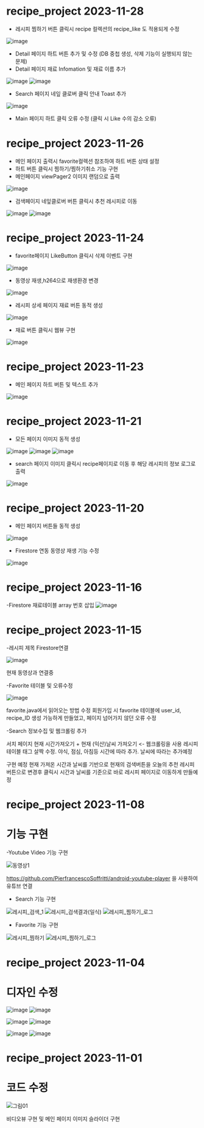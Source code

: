 # recipe_project 2023-11-28
- 레시피 찜하기 버튼 클릭시 recipe 컬렉션의 recipe_like 도 적용되게 수정

![image](https://github.com/rydnjs98/recipe_project/assets/89891055/85610e59-9bb7-4e66-950f-bf4dff014045)

- Detail 페이지 하트 버튼 추가 및 수정 (DB 중첩 생성, 삭제 기능이 실행되지 않는 문제)
- Detail 페이지 재료 Infomation 및 재료 이름 추가

![image](https://github.com/rydnjs98/recipe_project/assets/89891055/e2244c52-89ce-466d-a382-d2abdfaaf13c) ![image](https://github.com/rydnjs98/recipe_project/assets/89891055/8769aa44-cc62-42e8-8a37-ed1b2f59c24b)


- Search 페이지 네잎 클로버 클릭 안내 Toast 추가

![image](https://github.com/rydnjs98/recipe_project/assets/89891055/78c4da70-d3de-4cb1-b527-64a6f0721859)


- Main 페이지 하트 클릭 오류 수정 (클릭 시 Like 수의 감소 오류)
 
# recipe_project 2023-11-26
- 메인 페이지 출력시 favorite컬렉션 참조하여 하트 버튼 상태 설정
- 하트 버튼 클릭시 찜하기/찜하기취소 기능 구현
- 메인페이지 viewPager2 이미지 랜덤으로 출력

![image](https://github.com/rydnjs98/recipe_project/assets/89891055/7159c7d6-c298-49bb-a890-5d748253d87a)

- 검색페이지 네잎클로버 버튼 클릭시 추천 레시피로 이동

![image](https://github.com/rydnjs98/recipe_project/assets/89891055/36a28c2b-02af-41e7-8b85-0de94a4e355a) ![image](https://github.com/rydnjs98/recipe_project/assets/89891055/0d10e2e8-34b6-4ebe-bfe6-303452304669)




# recipe_project 2023-11-24
- favorite페이지 LikeButton 클릭시 삭제 이벤트 구현

![image](https://github.com/rydnjs98/recipe_project/assets/89891055/7c07e312-cceb-4b87-831d-d97d9b37ac7f)

- 동영상 재생,h264으로 재생환경 변경

![image](https://github.com/rydnjs98/recipe_project/assets/89891055/959a2b10-5567-4556-b536-0271b34373f3)

- 레시피 상세 페이지 재료 버튼 동적 생성

![image](https://github.com/rydnjs98/recipe_project/assets/89891055/d1fa180a-591d-4728-b73a-85da86a5a1c4)

- 재료 버튼 클릭시 웹뷰 구현

![image](https://github.com/rydnjs98/recipe_project/assets/89891055/f0224eb4-b0f8-4a24-baec-7bbac934a34b)




# recipe_project 2023-11-23
- 메인 페이지 하트 버튼 및 텍스트 추가

![image](https://github.com/rydnjs98/recipe_project/assets/89891055/cfed3dfd-b559-4ed6-b937-504fe51b7e54)


# recipe_project 2023-11-21
- 모든 페이지 이미지 동적 생성

![image](https://github.com/rydnjs98/recipe_project/assets/89891055/43c7b4c2-56fa-4b21-aa7b-d6fb05e510e4) ![image](https://github.com/rydnjs98/recipe_project/assets/89891055/77c86564-60db-4c8a-9019-9965432e7bd2)
![image](https://github.com/rydnjs98/recipe_project/assets/89891055/77bf7bb3-9c6c-4e8f-856e-bc531f5fdb14)

- search 페이지 이미지 클릭시 recipe페이지로 이동 후 해당 레시피의 정보 로그로 출력

![image](https://github.com/rydnjs98/recipe_project/assets/89891055/6fa70dc6-90df-43b1-835e-c2ab5222d348)



# recipe_project 2023-11-20
- 메인 페이지 버튼들 동적 생성
  
![image](https://github.com/rydnjs98/recipe_project/assets/89891055/cf9f9455-2c8a-4886-94b9-44d7976654f1)

- Firestore 연동 동영상 재생 기능 수정

![image](https://github.com/rydnjs98/recipe_project/assets/89891055/b102374c-c461-4d40-904c-ffd5e1410618)



# recipe_project 2023-11-16
-Firestore 재료테이블 array 번호 삽입
![image](https://github.com/vahallla/recipe_project/assets/89891803/9e3ea9ec-9a44-4983-8968-38ffe6edcf49)






# recipe_project 2023-11-15
-레시피 제목 Firestore연결

![image](https://github.com/vahallla/recipe_project/assets/89891803/0854040d-7996-4623-a303-f19cb4ae4afd) 

현재 동영상과 연결중





-Favorite 테이블 및 오류수정

![image](https://github.com/vahallla/recipe_project/assets/89891803/5d689754-dacc-452d-9795-04cd7d18a7d4)

favorite.java에서 읽어오는 방법 수정
회원가입 시 favorite 테이블에 user_id, recipe_ID 생성 가능하게 만들었고, 페이지 넘어가지 않던 오류 수정


-Search 정보수집 및 웹크롤링 추가

서치 페이지 현재 시간가져오기 + 현재 (익산)날씨 가져오기 <- 웹크롤링을 사용
레시피 테이블 태그 살짝 수정. 야식, 점심, 아침등 시간에 따라 추가. 날씨에 따라는 추가예정

구현 예정 현재 가져온 시간과 날씨를 기반으로 현재의 검색버튼을 오늘의 추천 레시피 버튼으로 변경후
클릭시 시간과 날씨를 기준으로 바로 레시피 페이지로 이동하게 만들예정








# recipe_project 2023-11-08
# 기능 구현
-Youtube Video 기능 구현

![동영상1](https://github.com/vahallla/recipe_project/assets/89891803/a4548006-aef8-41fb-9a47-6dfc0390fe1f)

https://github.com/PierfrancescoSoffritti/android-youtube-player
을 사용하여 유튜브 연결

- Search 기능 구현

![레시피_검색_1](https://github.com/vahallla/recipe_project/assets/89891803/310bbd91-94f7-4d00-8952-c9e7c6ad567f) ![레시피_검색결과(일식)](https://github.com/vahallla/recipe_project/assets/89891803/5bb871a8-70b4-436c-9047-52bd0a188948)
![레시피_찜하기_로그](https://github.com/vahallla/recipe_project/assets/89891803/32ee62a1-e058-49fb-a3ea-c7b8f5267894)



- Favorite 기능 구현

![레시피_찜하기](https://github.com/vahallla/recipe_project/assets/89891803/7c3c8da6-043a-478e-b9af-e91c4ed186b5) ![레시피_찜하기_로그](https://github.com/vahallla/recipe_project/assets/89891803/9e1fad02-987b-43b0-ab99-67326611e381)










# recipe_project 2023-11-04
# 디자인 수정
![image](https://github.com/rydnjs98/recipe_project/assets/89891055/46e5a99e-477f-4493-add3-9682d920f5d1) ![image](https://github.com/rydnjs98/recipe_project/assets/89891055/2226a65d-d4c2-46d0-8bf8-0012e4a4817f)

![image](https://github.com/rydnjs98/recipe_project/assets/89891055/e84c34c6-5998-414d-90d4-34908e649b3a) ![image](https://github.com/rydnjs98/recipe_project/assets/89891055/3dc98005-061b-4a61-8708-5d30fadfa7ab)

![image](https://github.com/rydnjs98/recipe_project/assets/89891055/8b3130c4-a8c3-4398-b73c-4002d910482b) ![image](https://github.com/rydnjs98/recipe_project/assets/89891055/a57afabd-1d88-47a4-9403-e55ab0330870) 



# recipe_project 2023-11-01
# 코드 수정
![그림01](https://github.com/rydnjs98/recipe_project/assets/89891055/de286092-fa17-489c-910d-d5b0fb2c84f1)


비디오뷰 구현 및 메인 페이지 이미지 슬라이더 구현
